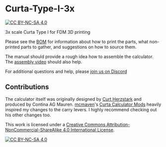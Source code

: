 # Curta-Type-I-3x
[![CC BY-NC-SA 4.0][cc-by-nc-sa-shield]][cc-by-nc-sa]

3x scale Curta Type I for FDM 3D printing

Please see the [BOM](https://docs.google.com/spreadsheets/d/16EJePozXW-uC6UFISzyT2eMk7c8wh6v-EP5L1U8fzfM/edit?usp=sharing) for information about how to print the parts, what non-printed parts to gather, and suggestions on how to source them.

The manual should provide a rough idea how to assemble the calculator.
The [assembly video](https://youtu.be/zh2Z11miQ0w) should also help.

For additional questions and help, please [join us on Discord](https://discord.gg/TjvdKUyb)

## Contributions
The calculator itself was originally designed by [Curt Herzstark](https://en.wikipedia.org/wiki/Curt_Herzstark) and produced by Contina AG Mauren.
[mcmaven](https://www.thingiverse.com/mcmaven)'s [Curta Calculator Mods](https://www.thingiverse.com/thing:3126676) heavily inspired my changes to the carry levers. I highly recommend checking out his other changes too.

This work is licensed under a
[Creative Commons Attribution-NonCommercial-ShareAlike 4.0 International License][cc-by-nc-sa].

[![CC BY-NC-SA 4.0][cc-by-nc-sa-image]][cc-by-nc-sa]

[cc-by-nc-sa]: http://creativecommons.org/licenses/by-nc-sa/4.0/
[cc-by-nc-sa-image]: https://licensebuttons.net/l/by-nc-sa/4.0/88x31.png
[cc-by-nc-sa-shield]: https://img.shields.io/badge/License-CC%20BY--NC--SA%204.0-lightgrey.svg
